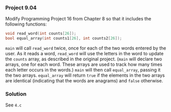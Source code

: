 ### Project 9.04
Modify Programming Project 16 from Chapter 8 so that it includes the following functions:
```c
void read_word(int counts[26]);
bool equal_array(int counts1[26], int counts2[26]);
```

`main` will call `read_word` twice, once for each of the two words entered by the user. As it reads a word, `read_word` will use the letters in the word to update the `counts` array, as described in the original project. (`main` will declare two arrays, one for each word. These arrays are used to track how many times each letter occurs in the words.) `main` will then call `equal_array`, passing it the two arrays. `equal_array` will return `true` if the elements in the two arrays are identical (indicating that the words are anagrams) and `false` otherwise.

### Solution
See `4.c`
